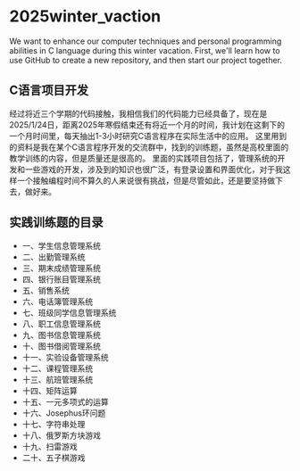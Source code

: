 # 2025winter_vaction
We want to enhance our computer techniques and personal programming abilities in C language during this winter vacation. First, we'll learn how to use GitHub to create a new repository, and then start our project together.
## C语言项目开发
经过将近三个学期的代码接触，我相信我们的代码能力已经具备了，现在是2025/1/24日，距离2025年寒假结束还有将近一个月的时间，我计划在这剩下的一个月时间里，每天抽出1-3小时研究C语言程序在实际生活中的应用。
这里用到的资料是我在某个C语言程序开发的交流群中，找到的训练题，虽然是高校里面的教学训练的内容，但是质量还是很高的。
里面的实践项目包括了，管理系统的开发和一些游戏的开发，涉及到的知识也很广泛，有登录设置和界面优化，对于我这样一个接触编程时间不算久的人来说很有挑战，但是尽管如此，还是要坚持做下去，做好来。
## 实践训练题的目录
- 一、学生信息管理系统
- 二、出勤管理系统
- 三、期末成绩管理系统
- 四、银行账目管理系统
- 五、销售系统
- 六、电话簿管理系统
- 七、班级同学信息管理系统
- 八、职工信息管理系统
- 九、图书信息管理系统
- 十、图书借阅管理系统
- 十一、实验设备管理系统
- 十二、课程管理系统
- 十三、航班管理系统
- 十四、矩阵运算
- 十五、一元多项式的运算
- 十六、Josephus环问题
- 十七、字符串处理
- 十八、俄罗斯方块游戏
- 十九、扫雷游戏
- 二十、五子棋游戏
